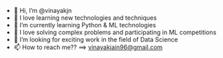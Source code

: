 - 👋 Hi, I’m @vinayakjn
- 👀 I love learning new technologies and techniques
- 🌱 I’m currently learning Python & ML technologies
- 🤖 I love solving complex problems and participating in ML competitions
- 💞️ I’m looking for exciting work in the field of Data Science
- 📫 How to reach me?? ==> vinayakjain96@gmail.com

<!---
vinayakjn/vinayakjn is a ✨ special ✨ repository because its `README.md` (this file) appears on your GitHub profile.
You can click the Preview link to take a look at your changes.
--->
